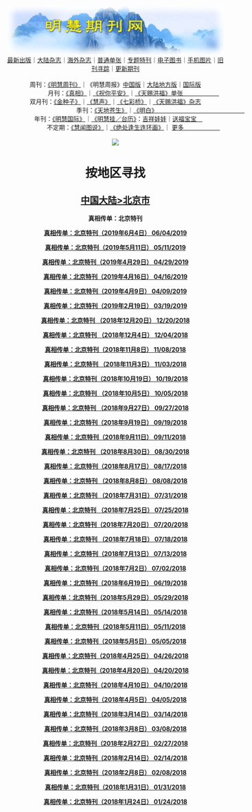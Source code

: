 <a id="user-content-1" class="anchor" aria-hidden="true" href="#1">
<a name="1" id="1" target="_blank"></a> <span id="1">
<a name="2" id="2" target="_blank"></a> <span id="2">
<a name="3" id="3" target="_blank"></a> <span id="3">
<a name="4" id="4" target="_blank"></a> <span id="4">
<a name="5" id="5" target="_blank"></a> <span id="5">
<a name="6" id="6" target="_blank"></a> <span id="6">
<a name="7" id="7" target="_blank"></a> <span id="7">
<a id="user-content-1" href="#1">
<div align="center">
<a target="_blank" href="https://github.com/19920513/djy/blob/master/gb/nsc413.md#1"><img src="https://github.com/pdf-edit/qikan/blob/master/mhqk.jpg?raw=true"></a><br>
<a href="https://github.com/pdf-edit/qikan/blob/master/display.aspx/category_id/8/page_1.md#1">最新出版</a>｜<a href="https://github.com/pdf-edit/qikan/blob/master/category.aspx/category/mainland/page_1.md#1">大陆杂志</a>｜<a href="https://github.com/pdf-edit/qikan/blob/master/category.aspx/category/overseas/page_1.md#1">海外杂志</a>｜<a href="https://github.com/pdf-edit/qikan/blob/master/display.aspx/category_id/4/guige_id/3/page_1.md#1">普通单张</a>｜<a href="https://github.com/pdf-edit/qikan/blob/master/category.aspx/category/zhuanti/page_1.md#1">专题特刊</a>｜<a href="https://github.com/pdf-edit/qikan/blob/master/display.aspx/category_id/6/meijie_id/2/page_1.md#1">电子图书</a>｜<a href="https://github.com/pdf-edit/qikan/blob/master/display.aspx/qikan_type_id/11075/page_1.md#1">手机图片</a>｜<a href="https://github.com/pdf-edit/qikan/blob/master/display.aspx/category_id/5/zhouqi_id/6/page_1.md#1">旧刊寻踪</a>｜<a href="https://github.com/pdf-edit/qikan/blob/master/UpdatedArticles.aspx/page_1.md#1">更新期刊</a>
<br>
<br>
周刊：<a href="https://github.com/pdf-edit/qikan/blob/master/display.aspx/qikan_type_id/5179/page_1.md#1">《明慧周刊》</a>｜《明慧周报》<a href="https://github.com/pdf-edit/qikan/blob/master/display.aspx/qikan_type_id/5178/page_1.md#1">中国版</a>｜<a href="https://github.com/pdf-edit/qikan/blob/master/mainland.aspx/page_1.md#1">大陆地方版</a>｜<a href="https://github.com/pdf-edit/qikan/blob/master/display.aspx/qikan_type_id/5151/page_1.md#1">国际版</a><br>
月刊：<a href="https://github.com/pdf-edit/qikan/blob/master/display.aspx/qikan_type_id/5240/page_1.md#1">《真相》</a>｜<a href="https://github.com/pdf-edit/qikan/blob/master/display.aspx/qikan_type_id/11182/page_1.md#1">《祝你平安》</a>｜<a href="https://github.com/pdf-edit/qikan/blob/master/display.aspx/qikan_type_id/5360/keyword/E5/contain/true/page_1.md#1">《天赐洪福》单张　　　　　　</a><br>
双月刊：<a href="https://github.com/pdf-edit/qikan/blob/master/display.aspx/qikan_type_id/7500/page_1.md#1">《金种子》</a>｜<a href="https://github.com/pdf-edit/qikan/blob/master/display.aspx/qikan_type_id/5638/page_1.md#1">《慧声》</a>｜<a href="https://github.com/pdf-edit/qikan/blob/master/display.aspx/qikan_type_id/7268/page_1.md#1">《七彩桥》</a>｜<a href="https://github.com/pdf-edit/qikan/blob/master/display.aspx/qikan_type_id/5360/keyword/E5/contain/false/page_1.md#1">《天赐洪福》杂志</a> <br>
季刊：<a href="https://github.com/pdf-edit/qikan/blob/master/display.aspx/qikan_type_id/5139/page_1.md#1">《天地苍生》</a>｜<a href="https://github.com/pdf-edit/qikan/blob/master/display.aspx/qikan_type_id/5140/page_1.md#1">《明白》　　　　　　　　　　　　　　　</a><br>
年刊：<a href="https://github.com/pdf-edit/qikan/blob/master/display.aspx/qikan_type_id/10922/page_1.md#1">《明慧国际》</a>｜<a href="https://github.com/pdf-edit/qikan/blob/master/display.aspx/category_id/6/meijie_id/3/page_1.md#1">《明慧挂／台历》</a>：<a href="https://github.com/pdf-edit/qikan/blob/master/display.aspx/category_id/6/meijie_id/3/keyword/E5/page_1.md#1">吉祥娃娃</a>｜<a href="https://github.com/pdf-edit/qikan/blob/master/display.aspx/category_id/6/meijie_id/3/keyword/E9/page_1.md#1">送福宝宝　</a><br> 
不定期：<a href="https://github.com/pdf-edit/qikan/blob/master/display.aspx/qikan_type_id/11185/page_1.md#1">《慧闻图说》</a>｜<a href="https://github.com/pdf-edit/qikan/blob/master/display.aspx/qikan_type_id/11131/page_1.md#1">《绝处逢生连环画》</a>｜ <a href="https://github.com/pdf-edit/qikan/blob/master/display.aspx/category_id/6/meijie_id/3/keyword/other/page_1.md#1">更多　　　　　　</a> <br>
<br>
<a target="_blank" href="https://github.com/19920513/djy/blob/master/gb/nsc413.md#1"><img src="https://raw.githubusercontent.com/19920513/www/master/t/lh600.jpg"></a><br>
<h1><strong>按地区寻找</strong></h1><p align="center"><h2><strong><a target="_blank" href="https://github.com/19920513/qikan/blob/master/mainland.aspx/page_1.md">中国大陆</a><a target="_blank" href="https://github.com/19920513/qikan/blob/master/mainland.aspx?category_id=7&location_id=2/page_1.md#1">>北京市</a></strong></h2></p>
<p align="center"><strong>真相传单：北京特刊</strong></p>
<p align="center"><strong><a target="_blank" href="https://gitlab.com/19920513/pdfkit/-/raw/master/tests/pdf/193064.pdf">真相传单：北京特刊（2019年6月4日）      06/04/2019</a></strong></p>
<p align="center"><strong><a target="_blank" href="https://gitlab.com/19920513/pdfkit/-/raw/master/tests/pdf/192754.pdf">真相传单：北京特刊（2019年5月11日）      05/11/2019</a></strong></p>
<p align="center"><strong><a target="_blank" href="https://gitlab.com/19920513/pdfkit/-/raw/master/tests/pdf/192589.pdf">真相传单：北京特刊（2019年4月29日）      04/29/2019</a></strong></p>
<p align="center"><strong><a target="_blank" href="https://gitlab.com/19920513/pdfkit/-/raw/master/tests/pdf/192426.pdf">真相传单：北京特刊（2019年4月16日）      04/16/2019</a></strong></p>
<p align="center"><strong><a target="_blank" href="https://gitlab.com/19920513/pdfkit/-/raw/master/tests/pdf/192352.pdf">真相传单：北京特刊（2019年4月9日）      04/09/2019</a></strong></p>
<p align="center"><strong><a target="_blank" href="https://gitlab.com/19920513/pdfkit/-/raw/master/tests/pdf/192101.pdf">真相传单：北京特刊（2019年2月19日）      03/19/2019</a></strong></p>
<p align="center"><strong><a target="_blank" href="https://gitlab.com/19920513/pdfkit/-/raw/master/tests/pdf/191058.pdf">真相传单：北京特刊  （2018年12月20日）      12/20/2018</a></strong></p>
<p align="center"><strong><a target="_blank" href="https://gitlab.com/19920513/pdfkit/-/raw/master/tests/pdf/190871.pdf">真相传单：北京特刊   （2018年12月4日）      12/04/2018</a></strong></p>
<p align="center"><strong><a target="_blank" href="https://gitlab.com/19920513/pdfkit/-/raw/master/tests/pdf/190515.pdf">真相传单：北京特刊（2018年11月8日）      11/08/2018</a></strong></p>
<p align="center"><strong><a target="_blank" href="https://gitlab.com/19920513/pdfkit/-/raw/master/tests/pdf/190436.pdf">真相传单：北京特刊   （2018年11月3日）      11/03/2018</a></strong></p>
<p align="center"><strong><a target="_blank" href="https://gitlab.com/19920513/pdfkit/-/raw/master/tests/pdf/190214.pdf">真相传单：北京特刊（2018年10月19日）      10/19/2018</a></strong></p>
<p align="center"><strong><a target="_blank" href="https://gitlab.com/19920513/pdfkit/-/raw/master/tests/pdf/190046.pdf">真相传单：北京特刊  （2018年10月5日）      10/05/2018</a></strong></p>
<p align="center"><strong><a target="_blank" href="https://gitlab.com/19920513/pdfkit/-/raw/master/tests/pdf/189951.pdf">真相传单：北京特刊   （2018年9月27日）      09/27/2018</a></strong></p>
<p align="center"><strong><a target="_blank" href="https://gitlab.com/19920513/pdfkit/-/raw/master/tests/pdf/189852.pdf">真相传单：北京特刊（2018年9月19日）      09/19/2018</a></strong></p>
<p align="center"><strong><a target="_blank" href="https://gitlab.com/19920513/pdfkit/-/raw/master/tests/pdf/189766.pdf">真相传单：北京特刊（2018年9月11日）      09/11/2018</a></strong></p>
<p align="center"><strong><a target="_blank" href="https://gitlab.com/19920513/pdfkit/-/raw/master/tests/pdf/189580.pdf">真相传单：北京特刊   （2018年8月30日）      08/30/2018</a></strong></p>
<p align="center"><strong><a target="_blank" href="https://gitlab.com/19920513/pdfkit/-/raw/master/tests/pdf/189394.pdf">真相传单：北京特刊（2018年8月17日）      08/17/2018</a></strong></p>
<p align="center"><strong><a target="_blank" href="https://gitlab.com/19920513/pdfkit/-/raw/master/tests/pdf/189290.pdf">真相传单：北京特刊    （2018年8月8日）      08/08/2018</a></strong></p>
<p align="center"><strong><a target="_blank" href="https://gitlab.com/19920513/pdfkit/-/raw/master/tests/pdf/189189.pdf">真相传单：北京特刊   （2018年7月31日）      07/31/2018</a></strong></p>
<p align="center"><strong><a target="_blank" href="https://gitlab.com/19920513/pdfkit/-/raw/master/tests/pdf/189108.pdf">真相传单：北京特刊    （2018年7月25日）      07/25/2018</a></strong></p>
<p align="center"><strong><a target="_blank" href="https://gitlab.com/19920513/pdfkit/-/raw/master/tests/pdf/189044.pdf">真相传单：北京特刊（2018年7月20日）      07/20/2018</a></strong></p>
<p align="center"><strong><a target="_blank" href="https://gitlab.com/19920513/pdfkit/-/raw/master/tests/pdf/189020.pdf">真相传单：北京特刊  （2018年7月18日）      07/18/2018</a></strong></p>
<p align="center"><strong><a target="_blank" href="https://gitlab.com/19920513/pdfkit/-/raw/master/tests/pdf/188938.pdf">真相传单：北京特刊（2018年7月13日）      07/13/2018</a></strong></p>
<p align="center"><strong><a target="_blank" href="https://gitlab.com/19920513/pdfkit/-/raw/master/tests/pdf/188811.pdf">真相传单：北京特刊（2018年7月2日）      07/02/2018</a></strong></p>
<p align="center"><strong><a target="_blank" href="https://gitlab.com/19920513/pdfkit/-/raw/master/tests/pdf/188643.pdf">真相传单：北京特刊（2018年6月19日）      06/19/2018</a></strong></p>
<p align="center"><strong><a target="_blank" href="https://gitlab.com/19920513/pdfkit/-/raw/master/tests/pdf/188357.pdf">真相传单：北京特刊（2018年5月29日）      05/29/2018</a></strong></p>
<p align="center"><strong><a target="_blank" href="https://gitlab.com/19920513/pdfkit/-/raw/master/tests/pdf/188178.pdf">真相传单：北京特刊（2018年5月14日）      05/14/2018</a></strong></p>
<p align="center"><strong><a target="_blank" href="https://gitlab.com/19920513/pdfkit/-/raw/master/tests/pdf/188119.pdf">真相传单：北京特刊（2018年5月11日）      05/11/2018</a></strong></p>
<p align="center"><strong><a target="_blank" href="https://gitlab.com/19920513/pdfkit/-/raw/master/tests/pdf/188025.pdf">真相传单：北京特刊（2018年5月5日）      05/05/2018</a></strong></p>
<p align="center"><strong><a target="_blank" href="https://gitlab.com/19920513/pdfkit/-/raw/master/tests/pdf/187918.pdf">真相传单：北京特刊（2018年4月25日）      04/26/2018</a></strong></p>
<p align="center"><strong><a target="_blank" href="https://gitlab.com/19920513/pdfkit/-/raw/master/tests/pdf/187849.pdf">真相传单：北京特刊（2018年4月20日）      04/20/2018</a></strong></p>
<p align="center"><strong><a target="_blank" href="https://gitlab.com/19920513/pdfkit/-/raw/master/tests/pdf/187732.pdf">真相传单：北京特刊（2018年4月10日）      04/10/2018</a></strong></p>
<p align="center"><strong><a target="_blank" href="https://gitlab.com/19920513/pdfkit/-/raw/master/tests/pdf/187654.pdf">真相传单：北京特刊（2018年4月5日）      04/05/2018</a></strong></p>
<p align="center"><strong><a target="_blank" href="https://gitlab.com/19920513/pdfkit/-/raw/master/tests/pdf/187379.pdf">真相传单：北京特刊（2018年3月14日）      03/14/2018</a></strong></p>
<p align="center"><strong><a target="_blank" href="https://gitlab.com/19920513/pdfkit/-/raw/master/tests/pdf/187295.pdf">真相传单：北京特刊（2018年3月8日）      03/08/2018</a></strong></p>
<p align="center"><strong><a target="_blank" href="https://gitlab.com/19920513/pdfkit/-/raw/master/tests/pdf/187192.pdf">真相传单：北京特刊（2018年2月27日）      02/27/2018</a></strong></p>
<p align="center"><strong><a target="_blank" href="https://gitlab.com/19920513/pdfkit/-/raw/master/tests/pdf/187026.pdf">真相传单：北京特刊（2018年2月14日）      02/14/2018</a></strong></p>
<p align="center"><strong><a target="_blank" href="https://gitlab.com/19920513/pdfkit/-/raw/master/tests/pdf/186941.pdf">真相传单：北京特刊（2018年2月8日）      02/08/2018</a></strong></p>
<p align="center"><strong><a target="_blank" href="https://gitlab.com/19920513/pdfkit/-/raw/master/tests/pdf/186852.pdf">真相传单：北京特刊（2018年1月31日）      01/31/2018</a></strong></p>
<p align="center"><strong><a target="_blank" href="https://gitlab.com/19920513/pdfkit/-/raw/master/tests/pdf/186759.pdf">真相传单：北京特刊（2018年1月24日）      01/24/2018</a></strong></p>

